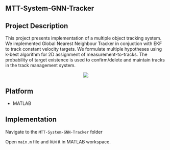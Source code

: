 ## MTT-System-GNN-Tracker


## Project Description
This project presents implementation of a multiple object tracking system. We implemented Global Nearest Neighbour Tracker in conjuction with EKF to track constant velocity targets. We formulate multiple hypotheses using k-best algorithm for 2D assignment of measurement-to-tracks. The probability of target existence is used to confirm/delete and maintain tracks in the track management system. 



<p align="center">
  <img src="/Media/tracker.gif" />
</p>

## Platform
* MATLAB

## Implementation
 
Navigate to the ```MTT-System-GNN-Tracker``` folder

Open ```main.m``` file and ```RUN``` it in MATLAB workspace.
